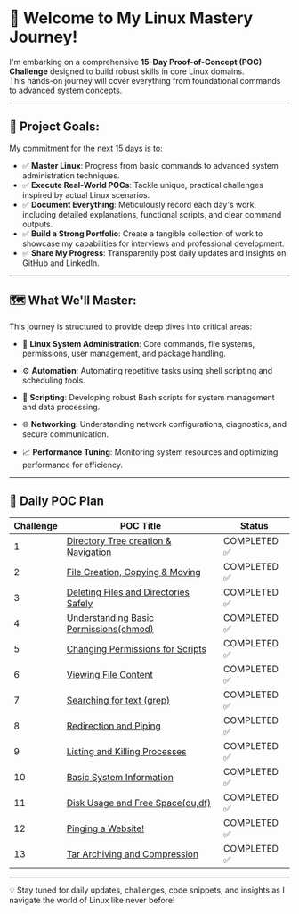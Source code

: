 # 🚀 Welcome to My Linux Mastery Journey!

I'm embarking on a comprehensive **15-Day Proof-of-Concept (POC) Challenge** designed to build robust skills in core Linux domains.  
This hands-on journey will cover everything from foundational commands to advanced system concepts.

---

## 🎯 Project Goals:

My commitment for the next 15 days is to:

- ✅ **Master Linux**: Progress from basic commands to advanced system administration techniques.
- ✅ **Execute Real-World POCs**: Tackle unique, practical challenges inspired by actual Linux scenarios.
- ✅ **Document Everything**: Meticulously record each day's work, including detailed explanations, functional scripts, and clear command outputs.
- ✅ **Build a Strong Portfolio**: Create a tangible collection of work to showcase my capabilities for interviews and professional development.
- ✅ **Share My Progress**: Transparently post daily updates and insights on GitHub and LinkedIn.

---

## 🗺️ What We'll Master:

This journey is structured to provide deep dives into critical areas:

- 🐧 **Linux System Administration**: Core commands, file systems, permissions, user management, and package handling.

- ⚙️ **Automation**: Automating repetitive tasks using shell scripting and scheduling tools.

- 📜 **Scripting**: Developing robust Bash scripts for system management and data processing.

- 🌐 **Networking**: Understanding network configurations, diagnostics, and secure communication.

- 📈 **Performance Tuning**: Monitoring system resources and optimizing performance for efficiency.

---
## 📅 Daily POC Plan



| Challenge |                              POC Title                                                                                                                   | Status               |
|-----------|-----------------------------------------------------------------------------------------------------------------------------------------------------------|---------------------|
| 1         | [Directory Tree creation & Navigation](https://github.com/vasanth-z/LINUX-15-DAYS-CHALLENGE/blob/5625f61f88af3f75a92ab9f42273a59026f72d8d/challenge_1.md) |  COMPLETED ✅       |
| 2         | [File Creation, Copying & Moving](https://github.com/vasanth-z/LINUX-15-DAYS-CHALLENGE/blob/5625f61f88af3f75a92ab9f42273a59026f72d8d/Challenge_2.md)      |  COMPLETED ✅       |
| 3         | [Deleting Files and Directories Safely](https://github.com/vasanth-z/LINUX-15-DAYS-CHALLENGE/blob/d3bef9dd2bb4cbe6d77343cb5e82a4a5afbcb8ff/Challenge_3.md)|  COMPLETED ✅       |
| 4         | [Understanding Basic Permissions(chmod)](https://github.com/vasanth-z/LINUX-15-DAYS-CHALLENGE/blob/d060e636751c922e340bf4bec854dda8612014dc/Challenge_4.md)| COMPLETED ✅       |
| 5         | [Changing Permissions for Scripts](https://github.com/vasanth-z/LINUX-15-DAYS-CHALLENGE/blob/8d17d527c61a2b5af240c5548b06749b06ac6b7b/Challenge_5.md)     |  COMPLETED ✅       |
| 6         | [Viewing File Content](https://github.com/vasanth-z/LINUX-15-DAYS-CHALLENGE/blob/466e3620bad844ae011bfdc4e6cfbffda62a320d/Challenge_6.md)                 |  COMPLETED ✅       |
| 7         | [Searching for text (grep)](https://github.com/vasanth-z/LINUX_CHALLENGES/blob/f1c5abbeae3204903ab1f5c4e36096f5cba004c2/Challenge_7.md)                   |  COMPLETED ✅       |
| 8         | [Redirection and Piping](https://github.com/vasanth-z/LINUX_CHALLENGES/blob/8a3dba974d8992a32563b8f1893e1cf8ba516eea/Challenge_8.md)                      |  COMPLETED ✅       |
| 9         | [Listing and Killing Processes](https://github.com/vasanth-z/LINUX_CHALLENGES/blob/3f9b7778ba715da39da8fe746ab87d069b822503/Challenge_9.md)               |  COMPLETED ✅       |
| 10        | [Basic System Information](https://github.com/vasanth-z/LINUX_CHALLENGES/blob/8328ff523c7db6884d5d750c5a48e3720ac2f288/Challenge_10.md)                   |  COMPLETED ✅       |
| 11        | [Disk Usage and Free Space(du,df)](https://github.com/vasanth-z/LINUX_CHALLENGES/blob/d18b7d51a8244abf5ca7edae1211843a90f612f9/Challenge_11.md)           |  COMPLETED ✅       |
| 12        | [Pinging a Website!](https://github.com/vasanth-z/LINUX_CHALLENGES/blob/491ed42a99b3456387a0f475f619c6a7fd67b0ed/Challenge_12.md)                         |  COMPLETED ✅       |
| 13        | [Tar Archiving and Compression](https://github.com/vasanth-z/LINUX_CHALLENGES/blob/1af85b0e6302523b9b0f3535f02aed9a2ffbdd9b/Challenge_13.md)              |  COMPLETED ✅       |

---


💡 Stay tuned for daily updates, challenges, code snippets, and insights as I navigate the world of Linux like never before!



